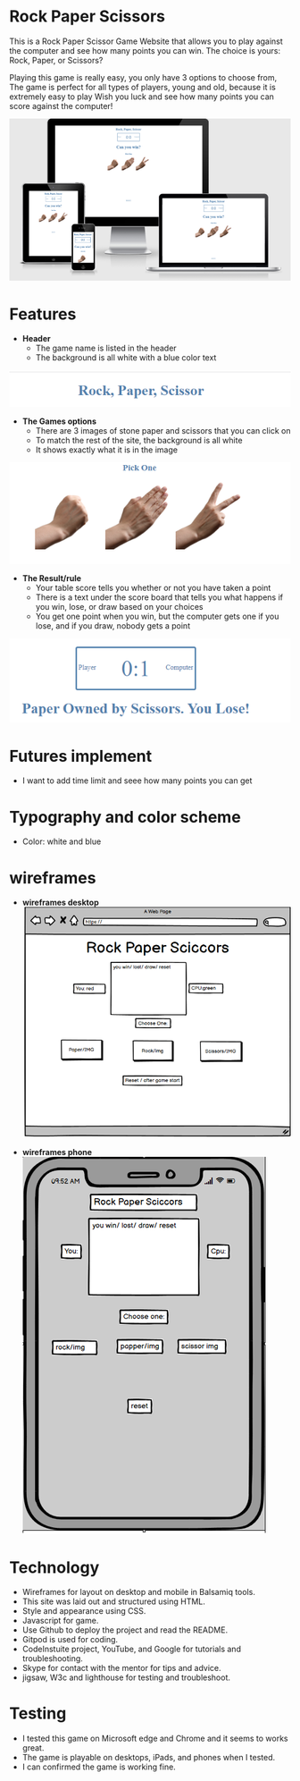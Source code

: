# Rock Paper Scissors
This is a Rock Paper Scissor Game Website that allows you to play against the computer and see how many points you can win.
The choice is yours: Rock, Paper, or Scissors?

Playing this game is really easy, you only have 3 options to choose from,
The game is perfect for all types of players, young and old, because it is extremely easy to play
Wish you luck and see how many points you can score against the computer!

![image](./assets/images/devicerps.PNG)

# Features
- __Header__
  * The game name is listed in the header
  * The background is all white with a blue color text

![image](./assets/images/header.PNG)

- __The Games options__
  * There are 3 images of stone paper and scissors that you can click on
  * To match the rest of the site, the background is all white
  * It shows exactly what it is in the image

![image](./assets/images/options.PNG)

- __The Result/rule__
  * Your table score tells you whether or not you have taken a point
  * There is a text under the score board that tells you what happens if you win, lose, or draw based on your choices
  * You get one point when you win, but the computer gets one if you lose, and if you draw, nobody gets a point

![image](./assets/images/result.PNG) 


# Futures implement
  * I want to add time limit and seee how many points you can get


# Typography and color scheme
  * Color: white and blue   

# wireframes
- __wireframes desktop__
![image info](./assets/images/wireframes1.PNG)

- __wireframes phone__
![image info](./assets/images/wireframes2.PNG)


# Technology
- Wireframes for layout on desktop and mobile in Balsamiq tools.
- This site was laid out and structured using HTML.
- Style and appearance using CSS.
- Javascript for game.
- Use Github to deploy the project and read the README.
- Gitpod is used for coding.
- CodeInstuite project, YouTube, and Google for tutorials and troubleshooting.
- Skype for contact with the mentor for tips and advice. 
- jigsaw, W3c and lighthouse for testing and troubleshoot.

# Testing

- I tested this game on Microsoft edge and Chrome and it seems to works great.
- The game is playable on desktops, iPads, and phones when I tested.
- I can confirmed the game is working fine.



